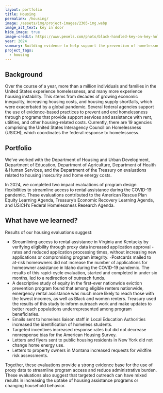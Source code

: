 ```yaml
---
layout: portfolio
title: Housing
permalink: /housing/
image: /assets/img/project-images/2305-img.webp
image_alt_text: key in door
hide_image: true
image-credit: https://www.pexels.com/photo/black-handled-key-on-key-hole-101808/
year: 2024
summary: Building evidence to help support the prevention of homelessness and housing instability
project_tags:
  - housing
---
```


## Background
Over the course of a year, more than a million individuals and families in the United States experience homelessness, and many more experience housing instability. This stems from decades of growing economic inequality, increasing housing costs, and housing supply shortfalls, which were exacerbated by a global pandemic. Several federal agencies support the use of evidence-based practices to prevent and end homelessness through programs that provide support services and assistance with rent, utilities, and other housing-related costs. Currently, there are 19 agencies comprising the United States Interagency Council on Homelessness (USICH), which coordinates the federal response to homelessness.

## Portfolio
We’ve worked with the Department of Housing and Urban Development, Department of Education, Department of Agriculture, Department of Health & Human Services, and the Department of the Treasury on evaluations related to housing insecurity and home energy costs.

In 2024, we completed two impact evaluations of program design flexibilities to streamline access to rental assistance during the COVID-19 pandemic. These evaluations contributed to the American Rescue Plan Equity Learning Agenda, Treasury’s Economic Recovery Learning Agenda, and USICH’s Federal Homelessness Research Agenda.

## What have we learned?
Results of our housing evaluations suggest:
- Streamlining access to rental assistance in Virginia and Kentucky by verifying eligibility through proxy data increased application approval - rates and reduced application processing times, without increasing new applications or compromising program integrity.
 -Postcards mailed to at-risk homeowners did not increase the number of applications for homeowner assistance in Idaho during the COVID-19 pandemic. The results of this rapid-cycle evaluation, started and completed in under six months, led to a redirection of outreach funds.
- A descriptive study of equity in the first-ever nationwide eviction prevention program found that among eligible renters nationwide, emergency rental assistance was much more likely to reach those with the lowest incomes, as well as Black and women renters. Treasury used the results of this study to inform outreach work and make updates to better reach populations underrepresented among program beneficiaries.
- Emails sent to homeless liaison staff in Local Education Authorities increased the identification of homeless students.
- Targeted incentives increased response rates but did not decrease nonresponse bias for the American Housing Survey.
- Letters and flyers sent to public housing residents in New York did not change home energy use.
- Letters to property owners in Montana increased requests for wildfire risk assessments.

Together, these evaluations provide a strong evidence base for the use of proxy data to streamline program access and reduce administrative burden. These evaluations also suggest that targeted outreach can have mixed results in increasing the uptake of housing assistance programs or changing household behavior.
